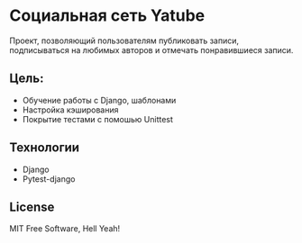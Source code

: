 # Социальная сеть Yatube

Проект, позволяющий пользователям публиковать записи, подписываться на любимых авторов и отмечать понравившиеся записи.

## Цель:

- Обучение работы с Django, шаблонами
- Настройка кэширования
- Покрытие тестами с помошью Unittest

## Технологии

- Django
- Pytest-django

## License
MIT Free Software, Hell Yeah!
